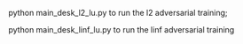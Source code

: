 python main_desk_l2_lu.py to run the l2 adversarial training;

python main_desk_linf_lu.py to run the linf adversarial training
